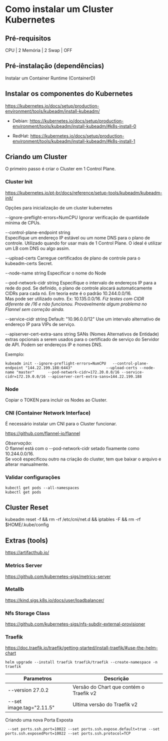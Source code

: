 # Como instalar um Cluster Kubernetes

## Pré-requisitos

CPU     | 2 
Memória | 2
Swap    | OFF

## Pré-instalação (dependências)

Instalar um Container Runtime (ContainerD)

## Instalar os componentes do Kubernetes 

https://kubernetes.io/docs/setup/production-environment/tools/kubeadm/install-kubeadm/

- Debian:
https://kubernetes.io/docs/setup/production-environment/tools/kubeadm/install-kubeadm/#k8s-install-0

- RedHat: 
https://kubernetes.io/docs/setup/production-environment/tools/kubeadm/install-kubeadm/#k8s-install-1

## Criando um Cluster

O primeiro passo é criar o Cluster em 1 Control Plane.

### Cluster Init

https://kubernetes.io/pt-br/docs/reference/setup-tools/kubeadm/kubeadm-init/

Opções para inicialização de um cluster kubernetes

--ignore-preflight-errors=NumCPU
Ignorar verificação de quantidade mínima de CPUs.

--control-plane-endpoint string			
Especifique um endereço IP estável ou um nome DNS para o plano de controle.
Utilizado quando for usar mais de 1 Control Plane.
O ideal é utilizar um LB com DNS ou algo assim.

--upload-certs
Carregue certificados de plano de controle para o kubeadm-certs Secret.

--node-name string
Especificar o nome do Node

--pod-network-cidr string
Especifique o intervalo de endereços IP para a rede do pod. Se definido, o plano de controle alocará automaticamente CIDRs para cada nó.
Em teoria este é o padrão 10.244.0.0/16.\
Mas pode ser utilizado outro. Ex: 10.135.0.0/16.
*Fiz testes com CIDR diferente de /16 e não funcionou. Provavelmente algum problema no Flannel sem correção ainda.*

--service-cidr string    Default: "10.96.0.0/12"
Use um intervalo alternativo de endereço IP para VIPs de serviço.

--apiserver-cert-extra-sans string
SANs (Nomes Alternativos de Entidade) extras opcionais a serem usados para o certificado de serviço do Servidor de API. Podem ser endereços IP e nomes DNS.

Exemplo:
```
kubeadm init --ignore-preflight-errors=NumCPU 	--control-plane-endpoint "144.22.199.188:6443" 				 --upload-certs --node-name "master" 	  --pod-network-cidr=172.20.0.0/16 --service-cidr=172.19.0.0/16 --apiserver-cert-extra-sans=144.22.199.188
```

### Node

Copiar o TOKEN para incluir os Nodes ao Cluster.


### CNI (Container Network Interface)

É necessário instalar um CNI para o Cluster funcionar.

https://github.com/flannel-io/flannel

*Observação*:\
O flannel está com o --pod-network-cidr setado fixamente como 10.244.0.0/16.\
Se você especificou outro na criação do cluster, tem que baixar o arquivo e alterar manualmente.

### Validar configurações

```
kubectl get pods --all-namespaces
kubectl get pods
```

## Cluster Reset

kubeadm reset -f && rm -rf /etc/cni/net.d && iptables -F && rm -rf $HOME/.kube/config


## Extras (tools)

<https://artifacthub.io/>

### Metrics Server
<https://github.com/kubernetes-sigs/metrics-server>

### Metallb
<https://kind.sigs.k8s.io/docs/user/loadbalancer/>

### Nfs Storage Class
<https://github.com/kubernetes-sigs/nfs-subdir-external-provisioner>

### Traefik
<https://doc.traefik.io/traefik/getting-started/install-traefik/#use-the-helm-chart>

```
helm upgrade --install traefik traefik/traefik --create-namespace -n traefik 
```
| Parametros | Descrição |
|---|---|
| --version 27.0.2  | Versão do Chart que contém o Traefik v2 |
--set image.tag="2.11.5" | Ultima versão do Traefik v2 |

Criando uma nova Porta Exposta
```
 --set ports.ssh.port=10022 --set ports.ssh.expose.default=true --set ports.ssh.exposedPort=10022 --set ports.ssh.protocol=TCP
```